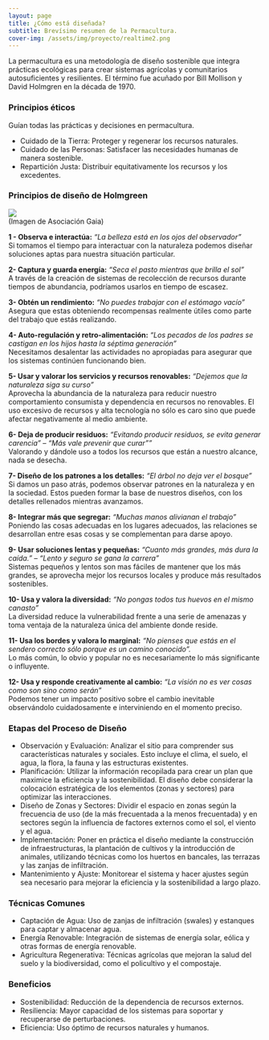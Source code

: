 ```yaml
---
layout: page
title: ¿Cómo está diseñada?
subtitle: Brevísimo resumen de la Permacultura.
cover-img: /assets/img/proyecto/realtime2.png
---
```



La permacultura es una metodología de diseño sostenible que integra prácticas ecológicas para crear sistemas agrícolas y comunitarios autosuficientes y resilientes. El término fue acuñado por Bill Mollison y David Holmgren en la década de 1970.

### Principios éticos
Guían todas las prácticas y decisiones en permacultura.
 - Cuidado de la Tierra: Proteger y regenerar los recursos naturales.
 - Cuidado de las Personas: Satisfacer las necesidades humanas de manera sostenible.
 - Repartición Justa: Distribuir equitativamente los recursos y los excedentes.

### Principios de diseño de Holmgreen

<img class=img1 src="../assets/img/proyecto/principios.jpg"/>
<br>
(Imagen de Asociación Gaia)

**1 - Observa e interactúa:**
*“La belleza está en los ojos del observador”*  
Si tomamos el tiempo para interactuar con la naturaleza podemos diseñar soluciones aptas para nuestra situación particular.

**2- Captura y guarda energía:**
*“Seca el pasto mientras que brilla el sol”*  
A través de la creación de sistemas de recolección de recursos durante tiempos de abundancia, podríamos usarlos en tiempo de escasez.

**3- Obtén un rendimiento:**
*“No puedes trabajar con el estómago vacío”*  
Asegura que estas obteniendo recompensas realmente útiles como parte del trabajo que estás realizando.

**4- Auto-regulación y retro-alimentación:**
*“Los pecados de los padres se castigan en los hijos hasta la séptima generación”*  
Necesitamos desalentar las actividades no apropiadas para asegurar que los sistemas continúen funcionando bien.

**5- Usar y valorar los servicios y recursos renovables:**
*“Dejemos que la naturaleza siga su curso”*  
Aprovecha la abundancia de la naturaleza para reducir nuestro comportamiento consumista y dependencia en recursos no renovables. El uso excesivo de recursos y alta tecnología no sólo es caro sino que puede afectar negativamente al medio ambiente.

**6- Deja de producir residuos:**
*“Evitando producir residuos, se evita generar carencia” – “Más vale prevenir que curar””*  
Valorando y dándole uso a todos los recursos que están a nuestro alcance, nada se desecha.

**7- Diseño de los patrones a los detalles:**
*“El árbol no deja ver el bosque”*  
Si damos un paso atrás, podemos observar patrones en la naturaleza y en la sociedad. Estos pueden formar la base de nuestros diseños, con los detalles rellenados mientras avanzamos.

**8- Integrar más que segregar:**
*“Muchas manos alivianan el trabajo”*  
Poniendo las cosas adecuadas en los lugares adecuados, las relaciones se desarrollan entre esas cosas y se complementan para darse apoyo.

**9- Usar soluciones lentas y pequeñas:**
*“Cuanto más grandes, más dura la caída.” – “Lento y seguro se gana la carrera”*  
Sistemas pequeños y lentos son mas fáciles de mantener que los más grandes, se aprovecha mejor los recursos locales y produce más resultados sostenibles.

**10- Usa y valora la diversidad:**
*“No pongas todos tus huevos en el mismo canasto”*  
La diversidad reduce la vulnerabilidad frente a una serie de amenazas y toma ventaja de la naturaleza única del ambiente donde reside.

**11- Usa los bordes y valora lo marginal:**
*“No pienses que estás en el sendero correcto sólo porque es un camino conocido”.*  
Lo más común, lo obvio y popular no es necesariamente lo más significante o influyente.

**12- Usa y responde creativamente al cambio:**
*“La visión no es ver cosas como son sino como serán”*  
Podemos tener un impacto positivo sobre el cambio inevitable observándolo cuidadosamente e interviniendo en el momento preciso.

### Etapas del Proceso de Diseño
 - Observación y Evaluación: Analizar el sitio para comprender sus características naturales y sociales. Esto incluye el clima, el suelo, el agua, la flora, la fauna y las estructuras existentes.
 - Planificación: Utilizar la información recopilada para crear un plan que maximice la eficiencia y la sostenibilidad. El diseño debe considerar la colocación estratégica de los elementos (zonas y sectores) para optimizar las interacciones.
 - Diseño de Zonas y Sectores: Dividir el espacio en zonas según la frecuencia de uso (de la más frecuentada a la menos frecuentada) y en sectores según la influencia de factores externos como el sol, el viento y el agua.
 - Implementación: Poner en práctica el diseño mediante la construcción de infraestructuras, la plantación de cultivos y la introducción de animales, utilizando técnicas como los huertos en bancales, las terrazas y las zanjas de infiltración.
 - Mantenimiento y Ajuste: Monitorear el sistema y hacer ajustes según sea necesario para mejorar la eficiencia y la sostenibilidad a largo plazo.

### Técnicas Comunes

 - Captación de Agua: Uso de zanjas de infiltración (swales) y estanques para captar y almacenar agua.
 - Energía Renovable: Integración de sistemas de energía solar, eólica y otras formas de energía renovable.
 - Agricultura Regenerativa: Técnicas agrícolas que mejoran la salud del suelo y la biodiversidad, como el policultivo y el compostaje.


### Beneficios
 - Sostenibilidad: Reducción de la dependencia de recursos externos.
 - Resiliencia: Mayor capacidad de los sistemas para soportar y recuperarse de perturbaciones.
 - Eficiencia: Uso óptimo de recursos naturales y humanos.

















